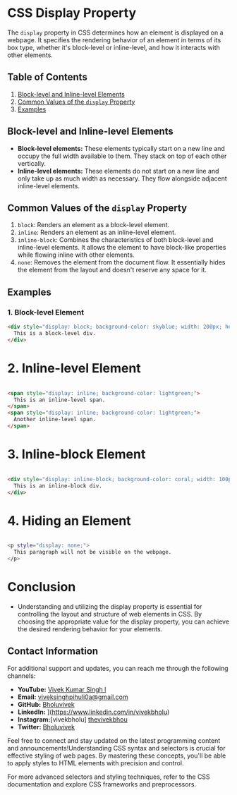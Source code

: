 # CSS Display Property

The `display` property in CSS determines how an element is displayed on a webpage. It specifies the rendering behavior of an element in terms of its box type, whether it's block-level or inline-level, and how it interacts with other elements.

## Table of Contents

1. [Block-level and Inline-level Elements](#block-level-and-inline-level-elements)
2. [Common Values of the `display` Property](#common-values-of-the-display-property)
3. [Examples](#examples)

## Block-level and Inline-level Elements

- **Block-level elements:** These elements typically start on a new line and occupy the full width available to them. They stack on top of each other vertically.
- **Inline-level elements:** These elements do not start on a new line and only take up as much width as necessary. They flow alongside adjacent inline-level elements.

## Common Values of the `display` Property

1. `block`: Renders an element as a block-level element.
2. `inline`: Renders an element as an inline-level element.
3. `inline-block`: Combines the characteristics of both block-level and inline-level elements. It allows the element to have block-like properties while flowing inline with other elements.
4. `none`: Removes the element from the document flow. It essentially hides the element from the layout and doesn't reserve any space for it.

## Examples

### 1. Block-level Element

```html
<div style="display: block; background-color: skyblue; width: 200px; height: 100px;">
  This is a block-level div.
</div>
```
# 2. Inline-level Element
```html

<span style="display: inline; background-color: lightgreen;">
  This is an inline-level span.
</span>
<span style="display: inline; background-color: lightgreen;">
  Another inline-level span.
</span>
```
# 3. Inline-block Element
```html

<div style="display: inline-block; background-color: coral; width: 100px; height: 100px;">
  This is an inline-block div.
</div>
```
# 4. Hiding an Element
```bash

<p style="display: none;">
  This paragraph will not be visible on the webpage.
</p>
```
# Conclusion
- Understanding and utilizing the display property is essential for controlling the layout and structure of web elements in CSS. By choosing the appropriate value for the display property, you can achieve the desired rendering behavior for your elements.


## Contact Information

For additional support and updates, you can reach me through the following channels:

- **YouTube:** [Vivek Kumar Singh l](https://www.youtube.com/channel/UClhKtACVRfHeYcDiAxngZpQ)
- **Email:** viveksinghpihuli0a@gmail.com
- **GitHub:** [Bholuvivek](https://github.com/Bholuvivek)
- **LinkedIn:** ](https://www.linkedin.com/in/vivekbholu)
- **Instagram:**[vivekbholu] [thevivekbhou](https://www.instagram.com/thevivekbholu)
- **Twitter:** [Bholuvivek](https://twitter.com/Bholuvivek)

Feel free to connect and stay updated on the latest programming content and announcements!Understanding CSS syntax and selectors is crucial for effective styling of web pages. By mastering these concepts, you'll be able to apply styles to HTML elements with precision and control.

For more advanced selectors and styling techniques, refer to the CSS documentation and explore CSS frameworks and preprocessors.


